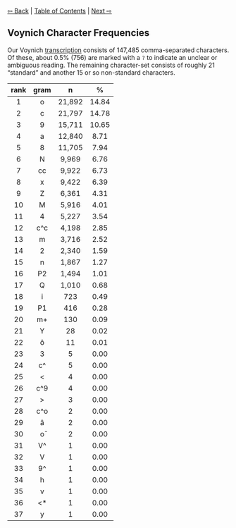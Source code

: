 [⇦ Back](https://github.com/alexanderboxer/voynich-attack/tree/main/transcription) | [Table of Contents](https://github.com/alexanderboxer/voynich-attack) | [Next ⇨](https://github.com/alexanderboxer/voynich-attack/tree/main/topics/voynich_stats/2grams)

## Voynich Character Frequencies

Our Voynich [transcription](https://github.com/alexanderboxer/voynich-attack/tree/main/transcription) consists of 147,485 comma-separated characters. Of these, about 0.5% (756) are marked with a `?` to indicate an unclear or ambiguous reading. The remaining character-set consists of roughly 21 “standard” and another 15 or so non-standard characters.

|rank|gram|n|%|
|:-:|:-:|:-:|:-:|
|1|o|21,892|14.84|
|2|c|21,797|14.78|
|3|9|15,711|10.65|
|4|a|12,840|8.71|
|5|8|11,705|7.94|
|6|N|9,969|6.76|
|7|cc|9,922|6.73|
|8|x|9,422|6.39|
|9|Z|6,361|4.31|
|10|M|5,916|4.01|
|11|4|5,227|3.54|
|12|c^c|4,198|2.85|
|13|m|3,716|2.52|
|14|2|2,340|1.59|
|15|n|1,867|1.27|
|16|P2|1,494|1.01|
|17|Q|1,010|0.68|
|18|i|723|0.49|
|19|P1|416|0.28|
|20|m+|130|0.09|
|21|Y|28|0.02|
|22|ô|11|0.01|
|23|3|5|0.00|
|24|c^|5|0.00|
|25|<|4|0.00|
|26|c^9|4|0.00|
|27|>|3|0.00|
|28|c^o|2|0.00|
|29|â|2|0.00|
|30|о̄|2|0.00|
|31|V^|1|0.00|
|32|V|1|0.00|
|33|9^|1|0.00|
|34|h|1|0.00|
|35|v|1|0.00|
|36|<*|1|0.00|
|37|y|1|0.00|